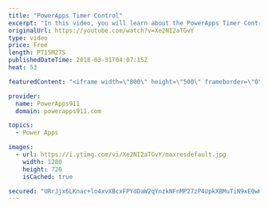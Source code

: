 ```yaml
---
title: "PowerApps Timer Control"
excerpt: "In this video, you will learn about the PowerApps Timer Control. We build an example timer app that logs data to a collection, we look at how to use the timer to control navigation (put people in timeout), how to do a PowerApps Timer Reset, start, stop, and more. Fun times.  Video: PowerApps Collections"
originalUrl: https://youtube.com/watch?v=Xe2NI2aTGvY
type: video
price: Free
length: PT15M27S
publishedDateTime: 2018-03-31T04:07:15Z
heat: 53

featuredContent: "<iframe width=\"800\" height=\"500\" frameborder=\"0\" src=\"https://www.youtube.com/embed/Xe2NI2aTGvY\" allow=\"accelerometer; autoplay; encrypted-media; gyroscope; picture-in-picture\" allowfullscreen></iframe>"

provider:
  name: PowerApps911
  domain: powerapps911.com

topics:
  - Power Apps

images:
  - url: https://i.ytimg.com/vi/Xe2NI2aTGvY/maxresdefault.jpg
    width: 1280
    height: 720
    isCached: true

secured: "URrJjx6LKnac+lo4xvXBcxFPYdDaW2qYnzkNFnMP27zP4UpkXBMuTiN9xE0wHCDF43B4dXTx5Q58h60oj2+QY07PcvNCIKqx2F1hl/9g8ydL9Gu/+PtjOKeS1qrGnXJ3gDBdALJhzT40mSC2wE0r9vuAGnDZQ3Tu8ecTOqErrITErfxJ05PsWhDVq1ttv/S+WEHf4rYjTJBcRh1jI7BRi9wIsNVvBvw8yDyZHrIIjFMopM8C5crSAViKV6ZAk0b8wMAteqymRWRXcDfcRyPUCyZOj+qfgcs2Dn5CSj0qUeH1f4HmiRzQRKyNdGgMPFGwtUcqwcUpgSfwkvOwQPevNnmUTO6ZtCsqT+hP/YU2ezCQrRNse1r3LBhkaIIRuYjBIVZLuqxmo+fLQS+UbPGAyp3Ynu5Yp1hiabkuJwf7G9A=;+5WhmPv60mLI5jcU8fOikA=="
---
```


